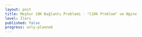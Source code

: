 ```yaml
---
layout: post
title: Meşhur 10K Bağlantı Problemi - "C10k Problem" ve Nginx
level: İleri
published: false
progress: only-planned
---
```



